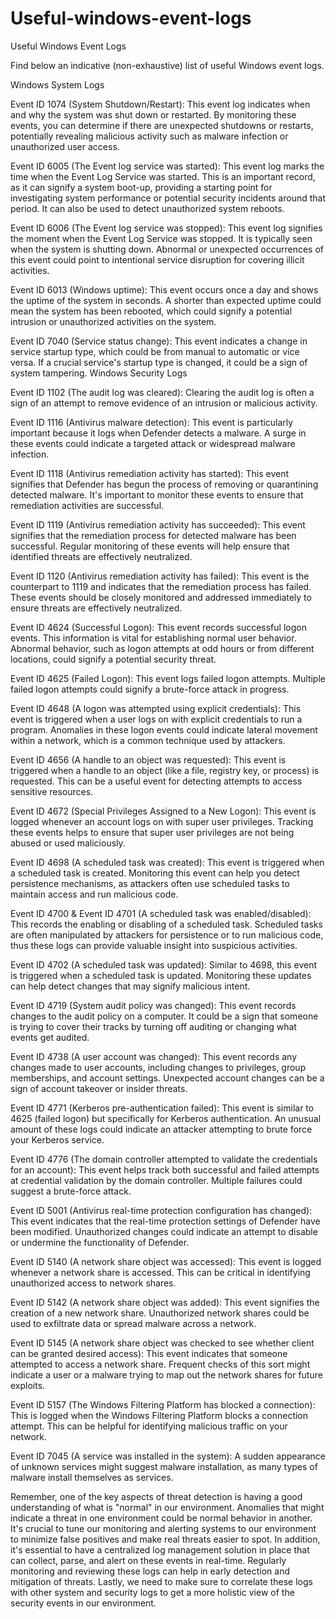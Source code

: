# Useful-windows-event-logs

Useful Windows Event Logs

Find below an indicative (non-exhaustive) list of useful Windows event logs.

Windows System Logs

Event ID 1074 (System Shutdown/Restart): This event log indicates when and why the system was shut down or restarted. By monitoring these events, you can determine if there are unexpected shutdowns or restarts, potentially revealing malicious activity such as malware infection or unauthorized user access.



Event ID 6005 (The Event log service was started): This event log marks the time when the Event Log Service was started. This is an important record, as it can signify a system boot-up, providing a starting point for investigating system performance or potential security incidents around that period. It can also be used to detect unauthorized system reboots.



Event ID 6006 (The Event log service was stopped): This event log signifies the moment when the Event Log Service was stopped. It is typically seen when the system is shutting down. Abnormal or unexpected occurrences of this event could point to intentional service disruption for covering illicit activities.



Event ID 6013 (Windows uptime): This event occurs once a day and shows the uptime of the system in seconds. A shorter than expected uptime could mean the system has been rebooted, which could signify a potential intrusion or unauthorized activities on the system.



Event ID 7040 (Service status change): This event indicates a change in service startup type, which could be from manual to automatic or vice versa. If a crucial service's startup type is changed, it could be a sign of system tampering.
Windows Security Logs



Event ID 1102 (The audit log was cleared): Clearing the audit log is often a sign of an attempt to remove evidence of an intrusion or malicious activity.


Event ID 1116 (Antivirus malware detection): This event is particularly important because it logs when Defender detects a malware. A surge in these events could indicate a targeted attack or widespread malware infection.



Event ID 1118 (Antivirus remediation activity has started): This event signifies that Defender has begun the process of removing or quarantining detected malware. It's important to monitor these events to ensure that remediation activities are successful.



Event ID 1119 (Antivirus remediation activity has succeeded): This event signifies that the remediation process for detected malware has been successful. Regular monitoring of these events will help ensure that identified threats are effectively neutralized.



Event ID 1120 (Antivirus remediation activity has failed): This event is the counterpart to 1119 and indicates that the remediation process has failed. These events should be closely monitored and addressed immediately to ensure threats are effectively neutralized.


Event ID 4624 (Successful Logon): This event records successful logon events. This information is vital for establishing normal user behavior. Abnormal behavior, such as logon attempts at odd hours or from different locations, could signify a potential security threat.


Event ID 4625 (Failed Logon): This event logs failed logon attempts. Multiple failed logon attempts could signify a brute-force attack in progress.


Event ID 4648 (A logon was attempted using explicit credentials): This event is triggered when a user logs on with explicit credentials to run a program. Anomalies in these logon events could indicate lateral movement within a network, which is a common technique used by attackers.



Event ID 4656 (A handle to an object was requested): This event is triggered when a handle to an object (like a file, registry key, or process) is requested. This can be a useful event for detecting attempts to access sensitive resources.



Event ID 4672 (Special Privileges Assigned to a New Logon): This event is logged whenever an account logs on with super user privileges. Tracking these events helps to ensure that super user privileges are not being abused or used maliciously.



Event ID 4698 (A scheduled task was created): This event is triggered when a scheduled task is created. Monitoring this event can help you detect persistence mechanisms, as attackers often use scheduled tasks to maintain access and run malicious code.



Event ID 4700 & Event ID 4701 (A scheduled task was enabled/disabled): This records the enabling or disabling of a scheduled task. Scheduled tasks are often manipulated by attackers for persistence or to run malicious code, thus these logs can provide valuable insight into suspicious activities.



Event ID 4702 (A scheduled task was updated): Similar to 4698, this event is triggered when a scheduled task is updated. Monitoring these updates can help detect changes that may signify malicious intent.


Event ID 4719 (System audit policy was changed): This event records changes to the audit policy on a computer. It could be a sign that someone is trying to cover their tracks by turning off auditing or changing what events get audited.


Event ID 4738 (A user account was changed): This event records any changes made to user accounts, including changes to privileges, group memberships, and account settings. Unexpected account changes can be a sign of account takeover or insider threats.


Event ID 4771 (Kerberos pre-authentication failed): This event is similar to 4625 (failed logon) but specifically for Kerberos authentication. An unusual amount of these logs could indicate an attacker attempting to brute force your Kerberos service.



Event ID 4776 (The domain controller attempted to validate the credentials for an account): This event helps track both successful and failed attempts at credential validation by the domain controller. Multiple failures could suggest a brute-force attack.


Event ID 5001 (Antivirus real-time protection configuration has changed): This event indicates that the real-time protection settings of Defender have been modified. Unauthorized changes could indicate an attempt to disable or undermine the functionality of Defender.




Event ID 5140 (A network share object was accessed): This event is logged whenever a network share is accessed. This can be critical in identifying unauthorized access to network shares.



Event ID 5142 (A network share object was added): This event signifies the creation of a new network share. Unauthorized network shares could be used to exfiltrate data or spread malware across a network.



Event ID 5145 (A network share object was checked to see whether client can be granted desired access): This event indicates that someone attempted to access a network share. Frequent checks of this sort might indicate a user or a malware trying to map out the network shares for future exploits.



Event ID 5157 (The Windows Filtering Platform has blocked a connection): This is logged when the Windows Filtering Platform blocks a connection attempt. This can be helpful for identifying malicious traffic on your network.


Event ID 7045 (A service was installed in the system): A sudden appearance of unknown services might suggest malware installation, as many types of malware install themselves as services.


Remember, one of the key aspects of threat detection is having a good understanding of what is "normal" in our environment. Anomalies that might indicate a threat in one environment could be normal behavior in another. It's crucial to tune our monitoring and alerting systems to our environment to minimize false positives and make real threats easier to spot. In addition, it's essential to have a centralized log management solution in place that can collect, parse, and alert on these events in real-time. Regularly monitoring and reviewing these logs can help in early detection and mitigation of threats. Lastly, we need to make sure to correlate these logs with other system and security logs to get a more holistic view of the security events in our environment.

